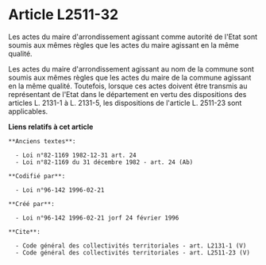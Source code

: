 # Article L2511-32

Les actes du maire d'arrondissement agissant comme autorité de l'Etat sont soumis aux mêmes règles que les actes du maire
agissant en la même qualité. 

Les actes du maire d'arrondissement agissant au nom de la commune sont soumis aux mêmes règles que les actes du maire de la
commune agissant en la même qualité. Toutefois, lorsque ces actes doivent être transmis au représentant de l'Etat dans le
département en vertu des dispositions des articles L. 2131-1 à L. 2131-5, les dispositions de l'article L. 2511-23 sont
applicables.

**Liens relatifs à cet article**

	**Anciens textes**:

	  - Loi n°82-1169 1982-12-31 art. 24
	  - Loi n°82-1169 du 31 décembre 1982 - art. 24 (Ab)

	**Codifié par**:

	  - Loi n°96-142 1996-02-21

	**Créé par**:

	  - Loi n°96-142 1996-02-21 jorf 24 février 1996

	**Cite**:

	  - Code général des collectivités territoriales - art. L2131-1 (V)
	  - Code général des collectivités territoriales - art. L2511-23 (V)
